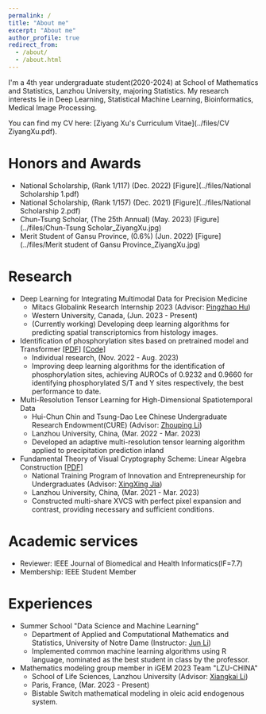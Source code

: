 ```yaml
---
permalink: /
title: "About me"
excerpt: "About me"
author_profile: true
redirect_from: 
  - /about/
  - /about.html
---
```


I'm a 4th year undergraduate student(2020-2024) at School of Mathematics and Statistics, Lanzhou University, majoring Statistics. My research interests lie in Deep Learning, Statistical Machine Learning, Bioinformatics, Medical Image Processing.

You can find my CV here: [Ziyang Xu's Curriculum Vitae](../files/CV ZiyangXu.pdf).

Honors and Awards
======
- National Scholarship, (Rank 1/117)   (Dec. 2022) [Figure](../files/National Scholarship 1.pdf)
- National Scholarship, (Rank 1/157)   (Dec. 2021) [Figure](../files/National Scholarship 2.pdf)
- Chun-Tsung Scholar, (The 25th Annual)  (May. 2023) [Figure](../files/Chun-Tsung Scholar_ZiyangXu.jpg) 
- Merit Student of Gansu Province, $(0.6 \%)$  (Jun. 2022) [Figure](../files/Merit student of Gansu Province_ZiyangXu.jpg)

Research
======
- Deep Learning for Integrating Multimodal Data for Precision Medicine
  - Mitacs Globalink Research Internship 2023 (Advisor: [Pingzhao Hu](https://phulab.org/))
  - Western University, Canada, (Jun. 2023 - Present) 
  - (Currently working) Developing deep learning algorithms for predicting spatial transcriptomics from histology images.
- Identification of phosphorylation sites based on pretrained model and Transformer [[PDF]](https://arxiv.org/abs/2308.05115) [[Code]](https://github.com/StatXzy7/PTransIPs)
  - Individual research, (Nov. 2022 - Aug. 2023)
  - Improving deep learning algorithms for the identification of phosphorylation sites, achieving AUROCs of 0.9232 and 0.9660 for identifying phosphorylated S/T and Y sites respectively, the best performance to date.
- Multi-Resolution Tensor Learning for High-Dimensional Spatiotemporal Data
  - Hui-Chun Chin and Tsung-Dao Lee Chinese Undergraduate Research Endowment(CURE) (Advisor: [Zhouping Li](http://mathteacher.lzu.edu.cn/system/TeacherProfileqt/content.jsp?id=65))
  - Lanzhou University, China, (Mar. 2022 - Mar. 2023)
  - Developed an adaptive multi-resolution tensor learning algorithm applied to precipitation prediction inland
- Fundamental Theory of Visual Cryptography Scheme: Linear Algebra Construction [[PDF]](https://arxiv.org/abs/2305.14168)
  - National Training Program of Innovation and Entrepreneurship for Undergraduates (Advisor: [XingXing Jia](http://mathteacher.lzu.edu.cn/system/TeacherProfileqt/content.jsp?id=58))
  - Lanzhou University, China, (Mar. 2021 - Mar. 2023)
  - Constructed multi-share XVCS with perfect pixel expansion and contrast, providing necessary and sufficient conditions.


Academic services
======
- Reviewer: IEEE Journal of Biomedical and Health Informatics(IF=7.7)
- Membership: IEEE Student Member

Experiences
======
- Summer School "Data Science and Machine Learning"
  - Department of Applied and Computational Mathematics and Statistics, University of Notre Dame (Instructor: [Jun Li](https://acms.nd.edu/people/jun-li/))
  -  Implemented common machine learning algorithms using R language, nominated as the best student in class by the professor.
- Mathematics modeling group member in iGEM 2023 Team "LZU-CHINA"
  - School of Life Sciences, Lanzhou University (Advisor: [Xiangkai Li](https://lifesc.lzu.edu.cn/teacher_detail.jsp?urltype=tree.TreeTempUrl&wbtreeid=1132&blteacherid=145#))
  - Paris, France, (Mar. 2023 - Present)
  - Bistable Switch mathematical modeling in oleic acid endogenous system.
